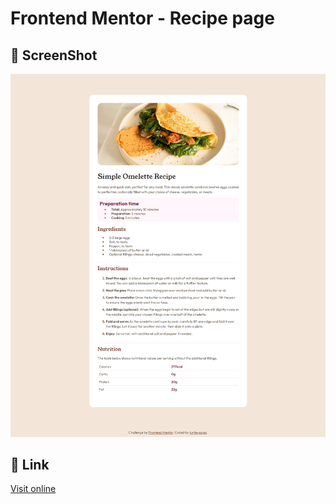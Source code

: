 # Frontend Mentor - Recipe page

## 📸 ScreenShot

![screenshot](./screenshot.png)

## 🔗 Link

[Visit online](https://turtle-papa.github.io/frontendmentor-challenges/recipe-page/)

